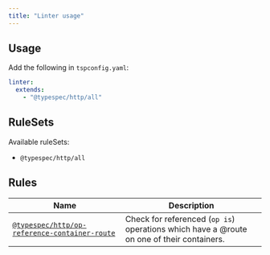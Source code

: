 ```yaml
---
title: "Linter usage"
---
```


## Usage

Add the following in `tspconfig.yaml`:

```yaml
linter:
  extends:
    - "@typespec/http/all"
```

## RuleSets

Available ruleSets:

- `@typespec/http/all`

## Rules

| Name                                                                                                   | Description                                                                               |
| ------------------------------------------------------------------------------------------------------ | ----------------------------------------------------------------------------------------- |
| [`@typespec/http/op-reference-container-route`](/libraries/http/rules/op-reference-container-route.md) | Check for referenced (`op is`) operations which have a @route on one of their containers. |
